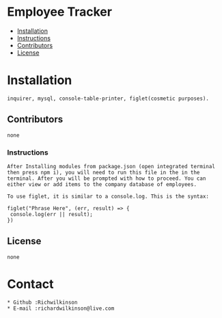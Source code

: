 
# Employee Tracker
* [Installation](#dependency)
* [Instructions](#usage)
* [Contributors](#contributors)
* [License](#license)
# Installation
    inquirer, mysql, console-table-printer, figlet(cosmetic purposes).
## Contributors
    none
### Instructions
    After Installing modules from package.json (open integrated terminal then press npm i), you will need to run this file in the in the terminal. After you will be prompted with how to proceed. You can either view or add items to the company database of employees.

    To use figlet, it is similar to a console.log. This is the syntax: 
    
    figlet("Phrase Here", (err, result) => {
     console.log(err || result);
    })
## License
    none
    
# Contact
    * Github :Richwilkinson
    * E-mail :richardwilkinson@live.com
